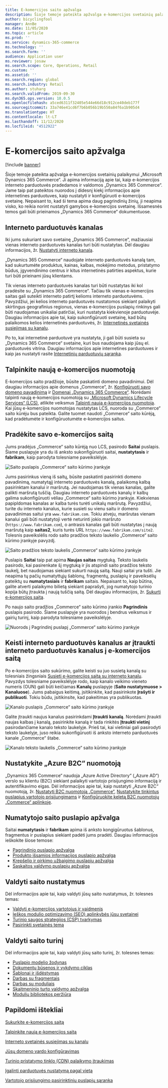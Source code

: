 ```yaml
---
title: E-komercijos saito apžvalga
description: Šioje temoje pateikta apžvalga e-komercijos svetainių palaikymui „Microsoft Dynamics 365 Commerce“.
author: bicyclingfool
manager: AnnBe
ms.date: 11/05/2020
ms.topic: article
ms.prod: ''
ms.service: dynamics-365-commerce
ms.technology: ''
ms.search.form: ''
audience: Application user
ms.reviewer: josaw
ms.search.scope: Core, Operations, Retail
ms.custom: ''
ms.assetid: ''
ms.search.region: global
ms.search.industry: Retail
ms.author: stuharg
ms.search.validFrom: 2019-09-30
ms.dyn365.ops.version: 10.0.5
ms.openlocfilehash: a5ced6311f32405e544e66d18c912ce40deb177f
ms.sourcegitcommit: 33a746e41cd6f7b6b056b19b550a84f6a1b905d4
ms.translationtype: HT
ms.contentlocale: lt-LT
ms.lasthandoff: 11/12/2020
ms.locfileid: "4512922"
---
```

# <a name="e-commerce-site-overview"></a>E-komercijos saito apžvalga

[!include [banner](includes/banner.md)]

Šioje temoje pateikta apžvalga e-komercijos svetainių palaikymui „Microsoft Dynamics 365 Commerce“. Ji apima informaciją apie tai, kaip e-komercijos interneto parduotuvės pradedamos ir valdomos „Dynamics 365 Commerce“. Jame taip pat pateiktos nuorodos į didesnį kiekį informacijos apie internetines parduotuves, kaip nustatyti ir konfigūruoti e-komercijos svetainę. Nepaisant to, kad ši tema apima daug pagrindinių žinių, ji neapima visko, ko reikia norint nustatyti gamybos e-komercijos svetainę. Išsamesnės temos gali būti prieinamos „Dynamics 365 Commerce“ dokumentuose.

## <a name="online-store-channel"></a>Interneto parduotuvės kanalas

Iki jums sukuriant savo svetainę „Dynamics 365 Commerce“, mažiausiai vienas interneto parduotuvės kanalas turi būti nustatytas. Dėl daugiau informacijos, žr. [Nustatyti interneto kanalą](channel-setup-online.md). 

„Dynamics 365 Commerce“ naudojate interneto parduotuvės kanalą tam, kad sukurtumėte produktus, kainas, kalbas, mokėjimo metodus, pristatymo būdus, įgyvendinimo centrus ir kitus internetinės patirties aspektus, kurie turi būti prieinami jūsų klientams.

Tik vienas interneto parduotuvės kanalas turi būti nustatytas iki kol pradėsite su „Dynamics 365 Commerce“. Tačiau tik vienas e-komercijos saitas gali suteikti interneto patirtį kelioms interneto parduotuvėms. Pavyzdžiui, jei kelios interneto parduotuvės nustatomos siekiant palaikyti skirtingus geografinius regionus, vienas e-komercijos puslapių rinkinys gali būti naudojamas unikaliai patirčiai, kuri nustatyta kiekvienoje parduotuvėje. Daugiau informacijos apie tai, kaip sukonfigūruoti svetainę, kad būtų palaikomos kelios internetinės parduotuvės, žr. [Internetinės svetainės susiejimas su kanalu](associate-site-online-store.md).

Po to, kai internetinė parduotuvė yra nustatyta, ji gali būti susieta su „Dynamics 365 Commerce“ svetaine, kuri bus naudojama kaip jūsų el. parduotuvės vitrina. Daugiau informacijos apie internetines parduotuves ir kaip jas nustatyti rasite [Internetinių parduotuvių sąranka](https://docs.microsoft.com/dynamics365/unified-operations/retail/online-stores).

## <a name="deploy-a-new-e-commerce-tenant"></a>Talpinkite naują e-komercijos nuomotoją

E-komercijos saito pradžioje, būsite paskatinti domeno pavadinimui. Dėl daugiau informacijos apie domenus „Commerce“, žr. [Konfigūruoti savo domeno pavadinimą](configure-your-domain-name.md) ir [Domenai „Dynamics 365 Commerce“](domains-commerce.md). Norėdami talpinti naują e-komercijos nuomotoją su [„Microsoft Dynamics Lifecycle Services“ (LCS)](https://docs.microsoft.com/dynamics365/unified-operations/dev-itpro/lifecycle-services/lcs-user-guide), atlikite veiksmus [Talpinti naują e-komercijos nuomotoją](deploy-ecommerce-site.md). Kai jūsų e-komercijos nuomotojas nustatytas LCS, nuoroda su „Commerce“ saito kūrėju bus pateikta. Galite tuomet naudoti „Commerce“ saito kūrėją, kad pradėtumėte ir konfigūruotumėte e-komercijos saitus.

## <a name="initialize-your-e-commerce-site"></a>Pradėkite savo e-komercijos saitą

Jums pradėjus „Commerce“ saito kūrėją nuo LCS, pasirodo **Saitai** puslapis. Šiame puslapyje yra du iš anksto sukonfigūruoti saitai, **nustatytasis** ir **fabrikam**, kaip parodyta tolesniame paveikslėlyje.

![Saito puslapis „Commerce“ saito kūrimo įrankyje](media/e-commerce-site-01.png)

Jums pasirinkus vieną iš saitų, būsite paskatinti pasirinkti domeno pavadinimą, numatytąjį interneto parduotuvės kanalą, palaikomą kalbą pasirinktam kanalui ir maršrutą. Jei naudojamas tik vienas kanalas, galite palikti maršrutą tuščią. Daugiau interneto parduotuvės kanalų ir kalbų galima sukonfigūruoti vėliau „Commerce“ saito kūrimo įrankyje. Kiekvienas papipldomas kanalas ar kalba turės turėti unikalų maršrutą. Pavyzdžiui, turite du interneto kanalus, kurie susieti su vienu saitu ir domeno pavadinimas saitui yra  `www.fabrikam.com`. Tokiu atveju, maršrutas vienam kanalui gali būti nustatytoji vertė neturinti jokio maršruto (`https://www.fabrikam.com`), o antrasis kanalas gali būti nustatytas į naują maršrutą kaip **saitas2**, kuris turės URL `https://www.fabrikam.com/site2`. Tolesnis paveikslėlis rodo saito pradžios teksto laukelio „Commerce“ saito kūrimo įrankyje pavyzdį.

![Saito pradžios teksto laukelis „Commerce“ saito kūrimo įrankyje](media/e-commerce-site-02.png)

Puslapis **Saitai** taip pat apima **Naujas saitas** mygtuką. Teksto laukelis pasirodo, kai pasirenkate šį mygtuką ir jis atspindi saito pradžios teksto laukelį, bet naudojamas siekiant sukurti naują saitą. Nauji saitai yra tušti. Jie neapima tų pačių numatyttųjų šablonų, fragmentų, puslapių ir paveiksėlių pateiktų su **numatytasiais** ir **fabrikam** saitais. Nepaisant to, kaip būtina, galite atverti palaikymo bilietą siekiant paprašyti, jog numatytojo turinio kopija būtų įtraukta į naują tuščią saitą. Dėl daugiau informacijos, žr. [Sukurti e-komercijos saitą](create-ecommerce-site.md).

Po naujo saito pradžios „Commerce“ saito kūrimo įrankio **Pagrindinis** puslapis pasirodo. Šiame puslapyje yra nuorodos į bendrus veiksmus ir gairių turinį, kaip parodyta tolesniame paveikslėlyje.

![Nuorods į Pagrindinį puslapį „Commerce“ saito kūrimo įrankyje](media/e-commerce-site-03.png)

## <a name="modify-online-store-channels-or-add-online-store-channels-to-an-e-commerce-site"></a>Keisti interneto parduotuvės kanalus ar įtraukti interneto parduotuvės kanalus į e-komercijos saitą

Po e-komercijos saito sukūrimo, galite keisti su juo susietą kanalą su tolesniais žingsniais [Susieti e-komercijos saitą su interneto kanalu](associate-site-online-store.md). Pavyzdys tolesniame paveikslėlyje rodo, kaip kanalo veikimo vieneto numeris (OUN) gali būti keičiamas **Kanalų** puslapyje (**Saito nustatymuose \> Kanaluose**). Jums pabaigus keitimą, įsitikinkite, kad pasirinkote **Įrašyti ir publikuoti**. Tokiu būdu, įsitikinsite, kad pakeitimas yra publikuotas.

![Kanalo puslapis „Commerce“ saito kūrimo įrankyje](media/e-commerce-site-04.png)

Galite įtraukti naujus kanalus pasirinkdami **Įtraukti kanalą**. Norėdami įtraukti naujas kalbas į kanalą, pasirinkite kanalą ir tada rinkitės **Įtraukti vietinį** pasirodančiame kanalo teksto laukelyje. Prieš tai, kai vietiniai gali pasirodyti teksto laukelyje, juso reikia sukonfigūruoti iš anksto interneto parduotuvės kanale „Commerce“ štabe.

![Kanalo teksto laukelis „Commerce“ saito kūrimo įrankyje](media/e-commerce-site-05.png)

## <a name="set-up-an-azure-b2c-tenant"></a>Nustatykite „Azure B2C“ nuomotoją

„Dynamics 365 Commerce“ naudoja „Azure Active Directory“ („Azure AD“) verslo su klientu (B2C) siekiant palaikyti vartotojo prisijungimo informaciją ir autentifikavimo eigas. Dėl informacijos apie tai, kaip nustatyti „Azure B2C“ nuomotoją, žr. [Nustatyti B2C nuomotoją „Commerce“](set-up-b2c-tenant.md), [Nustatykite tinkintus puslapius vartotojo prisijungimams](custom-pages-user-logins.md) ir [Konfigūruokite keletą B2C nuomotojų „Commerce“ aplinkoje](configure-multi-b2c-tenants.md).

## <a name="overview-of-the-default-site-pages"></a>Numatytojo saito puslapio apžvalga

Saitai **numatytasis** ir **fabrikam** apima iš anksto kongigūruotus šablonus, fragmentus ir puslapius siekiant padėti jums pradėti. Daugiau informacijos ieškokite šiose temose:

- [Pagrindinio puslapio apžvalga](quick-tour-home-page.md)
- [Produkto išsamios informacijos puslapio apžvalga](quick-tour-pdp.md)
- [Krepšelio ir pirkimo užbaigimo puslapių apžvalga](quick-tour-cart-checkout.md)
- [Sąskaitos valdymo puslapių apžvalga](quick-tour-account-management.md)

## <a name="manage-site-settings"></a>Valdyti saito nustatymus

Dėl informacijos apie tai, kaip valdyti jūsų saito nustatymus, žr. tolesnes temas:

- [Valdyti e-komercijos vartotojus ir vaidmenis](manage-ecommerce-users-roles.md)
- [Ieškos modulio optimizavimo (SEO) aplinkybės jūsų svetainei](/search-engine-optimization-considerations.md)
- [Turinio saugos strategijos (CSP) tvarkymas](manage-csp.md)
- [Pasirinkti svetainės temą](select-site-theme.md)

## <a name="manage-site-content"></a>Valdyti saito turinį

Dėl informacijos apie tai, kaip valdyti jūsų saito turinį, žr. tolesnes temas:

- [Puslapio modelio žodynas](page-elements-overview.md)
- [Dokumentų būsenos ir vykdymo ciklas](document-states-overview.md)
- [Šablonai ir išdėstymas](templates-layouts-overview.md)
- [Darbas su fragmentais](work-with-fragments.md)
- [Darbas su moduliais](work-with-modules.md)
- [Skaitmeninio turto valdymo apžvalga](dam-overview.md)
- [Modulių bibliotekos peržiūra](starter-kit-overview.md)

## <a name="additional-resources"></a>Papildomi ištekliai

[Sukurkite e-komercijos saitą](create-ecommerce-site.md)

[Talpinkite naują e-komercijos saitą](deploy-ecommerce-site.md)

[Interneto svetainės susiejimas su kanalu](associate-site-online-store.md)

[Jūsų domeno vardo konfigūravimas](configure-your-domain-name.md)

[Turinio pristatymo tinklo (CDN) palaikymo įtraukimas](add-cdn-support.md)

[Įgalinti parduotuvės nustatymą pagal vietą](enable-store-detection.md)

[Vartotojo prisijungimo pasirinktinių puslapių sąranka](custom-pages-user-logins.md)
